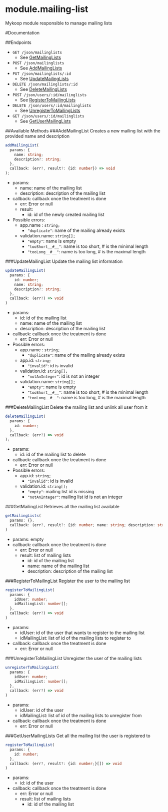 module.mailing-list
===================

Mykoop module responsible to manage mailing lists


#Documentation

##Endpoints
- `GET /json/mailinglists`
  - See [GetMailingLists](#getmailinglist)
- `POST /json/mailinglists`
  - See [AddMailingLists](#addmailinglist)
- `PUT /json/mailinglists/:id`
  - See [UpdateMailingLists](#updatemailinglist)
- `DELETE /json/mailinglists/:id`
  - See [DeleteMailingLists](#deletemailinglist)
- `POST /json/users/:id/mailinglists`
  - See [RegisterToMailingLists](#registertomailinglists)
- `DELETE /json/users/:id/mailinglists`
  - See [UnregisterToMailingLists](#unregistertomailinglists)
- `GET /json/users/:id/mailinglists`
  - See [GetUserMailingLists](#getusermailinglists)

##Available Methods
###AddMailingList
Creates a new mailing list with the provided name and description
```ts
addMailingList(
  params: {
    name: string;
    description?: string;
  },
  callback: (err?, result?: {id: number}) => void
);
```
- params:
  - name: name of the mailing list
  - description: description of the mailing list
- callback: callback once the treatment is done
  - err: Error or null
  - result:
    - id: id of the newly created mailing list
- Possible errors:
  - app.name : `string;`
    - `"duplicate"`: name of the mailing already exists
  - validation.name: `string[];`
    - `"empty"`: name is empty
    - `"tooShort__#__"`: name is too short, # is the minimal length
    - `"tooLong__#__"`: name is too long, # is the maximal length

###UpdateMailingList
Update the mailing list information
```ts
updateMailingList(
  params: {
    id: number;
    name: string;
    description?: string;
  },
  callback: (err?) => void
)
```
- params:
  - id: id of the mailing list
  - name: name of the mailing list
  - description: description of the mailing list
- callback: callback once the treatment is done
  - err: Error or null
- Possible errors:
  - app.name : `string;`
    - `"duplicate"`: name of the mailing already exists
  - app.id: `string;`
    - `"invalid"`: id is invalid
  - validation.id: `string[];`
    - `"notAnInteger"`: id is not an integer
  - validation.name: `string[];`
    - `"empty"`: name is empty
    - `"tooShort__#__"`: name is too short, # is the minimal length
    - `"tooLong__#__"`: name is too long, # is the maximal length

###DeleteMailingList
Delete the mailing list and unlink all user from it
```ts
deleteMailingList(
  params: {
    id: number;
  },
  callback: (err?) => void
);
```
- params:
  - id: id of the mailing list to delete
- callback: callback once the treatment is done
  - err: Error or null
- Possible errors:
  - app.id: `string;`
    - `"invalid"`: id is invalid
  - validation.id: `string[];`
    - `"empty"`: mailing list id is missing
    - `"notAnInteger"`: mailing list id is not an integer

###GetMailingList
Retrieves all the mailing list available
```ts
getMailingLists(
  params: {},
  callback: (err?, result?: {id: number; name: string; description: string;}[]) => void
)
```
- params: empty
- callback: callback once the treatment is done
  - err: Error or null
  - result: list of mailing lists
    - id: id of the mailing list
    - name: name of the mailing list
    - description: description of the mailing list

###RegisterToMailingList
Register the user to the mailing list
```ts
registerToMailingList(
  params: {
    idUser: number;
    idMailingList: number[];
  },
  callback: (err?) => void
)
```
- params:
  - idUser: id of the user that wants to register to the mailing list
  - idMailingList: list of id of the mailing lists to register to
- callback: callback once the treatment is done
  - err: Error or null

###UnregisterToMailingList
Unregister the user of the mailing lists
```ts
unregisterToMailingList(
  params: {
    idUser: number;
    idMailingList: number[];
  },
  callback: (err?) => void
)
```
- params:
  - idUser: id of the user
  - idMailingList: list of id of the mailing lists to unregister from
- callback: callback once the treatment is done
  - err: Error or null

###GetUserMailingLists
Get all the mailing list the user is registered to
```ts
registerToMailingList(
  params: {
    id: number;
  },
  callback: (err?, result?: {id: number;}[]) => void
)
```
- params:
  - id: id of the user
- callback: callback once the treatment is done
  - err: Error or null
  - result: list of mailing lists
    - id: id of the mailing list
